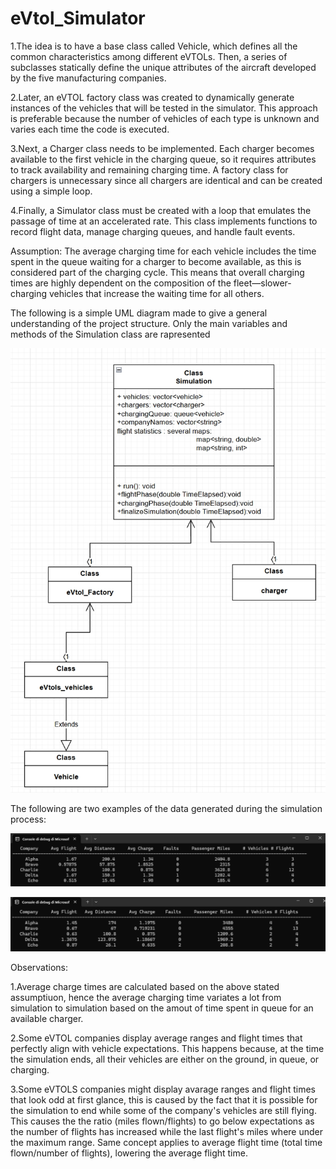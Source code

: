 # eVtol_Simulator

1.The idea is to have a base class called Vehicle, which defines all the common characteristics among different eVTOLs. 
Then, a series of subclasses statically define the unique attributes of the aircraft developed by the five manufacturing companies.

2.Later, an eVTOL factory class was created to dynamically generate instances of the vehicles that will be tested in the simulator. 
This approach is preferable because the number of vehicles of each type is unknown and varies each time the code is executed.

3.Next, a Charger class needs to be implemented. Each charger becomes available to the first vehicle in the charging queue, so it requires attributes to track availability and remaining charging time.
A factory class for chargers is unnecessary since all chargers are identical and can be created using a simple loop.

4.Finally, a Simulator class must be created with a loop that emulates the passage of time at an accelerated rate. 
This class implements functions to record flight data, manage charging queues, and handle fault events.

Assumption: The average charging time for each vehicle includes the time spent in the queue waiting for a charger to become available, as this is considered part of the charging cycle. 
This means that overall charging times are highly dependent on the composition of the fleet—slower-charging vehicles that increase the waiting time for all others.

The following is a simple UML diagram made to give a general understanding of the project structure.
Only the main variables and methods of the Simulation class are rapresented

![Alt text](images/Simulator_UML.png)


The following are two examples of the data generated during the simulation process:

![Alt text](images/recorded_simulator_data_1.png)

![Alt text](images/recorded_simulator_data_2.png)

Observations:

  1.Average charge times are calculated based on the above stated assumptiuon, hence the average charging time variates a lot from simulation to simulation based on the amout of time spent in queue for an available charger.
  
  2.Some eVTOL companies display average ranges and flight times that perfectly align with vehicle expectations. This happens because, at the time the simulation ends, all their vehicles are either on the ground, in queue, or charging.
  
  3.Some eVTOLS companies might display avarage ranges and flight times that look odd at first glance, this is caused by the fact that it is possible for the simulation to end while some of the company's vehicles are still flying.
    This causes the the ratio (miles flown/flights) to go below expectations as the number of flights has increased while the last flight's miles where under the maximum range.
    Same concept applies to average flight time (total time flown/number of flights), lowering the average flight time.
